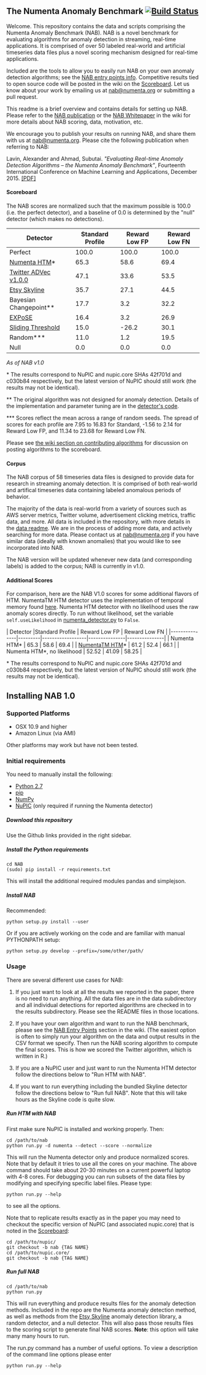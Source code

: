 The Numenta Anomaly Benchmark [![Build Status](https://travis-ci.org/numenta/NAB.svg?branch=master)](https://travis-ci.org/numenta/NAB)
-----------------------------

Welcome. This repository contains the data and scripts comprising the Numenta
Anomaly Benchmark (NAB). NAB is a novel benchmark for evaluating
algorithms for anomaly detection in streaming, real-time applications. It is
comprised of over 50 labeled real-world and artificial timeseries data files plus a
novel scoring mechanism designed for real-time applications.

Included are the tools to allow you to easily run NAB on your
own anomaly detection algorithms; see the [NAB entry points
info](https://github.com/numenta/NAB/wiki#nab-entry-points). Competitive results
tied to open source code will be posted in the wiki on the
[Scoreboard](https://github.com/numenta/NAB/wiki/NAB%20Scoreboard). Let us know
about your work by emailing us at [nab@numenta.org](mailto:nab@numenta.org) or
submitting a pull request.

This readme is a brief overview and contains details for setting up NAB. Please
refer to the [NAB publication](http://arxiv.org/abs/1510.03336) or the [NAB
Whitepaper](https://github.com/numenta/NAB/wiki#nab-whitepaper) in the wiki for
more details about NAB scoring, data, motivation, etc.

We encourage you to publish your results on running NAB, and share them with us at [nab@numenta.org](nab@numenta.org). Please cite the following publication when referring to NAB:

Lavin, Alexander and Ahmad, Subutai. *"Evaluating Real-time Anomaly Detection
Algorithms – the Numenta Anomaly Benchmark"*, Fourteenth International
Conference on Machine Learning and Applications, December 2015.
[[PDF]](http://arxiv.org/abs/1510.03336)

#### Scoreboard

The NAB scores are normalized such that the maximum possible is 100.0 (i.e. the perfect detector), and a baseline of 0.0 is determined by the "null" detector (which makes no detections).

| Detector      | Standard Profile | Reward Low FP | Reward Low FN |
|---------------|------------------|---------------|---------------|
| Perfect       | 100.0            | 100.0         | 100.0         |
| [Numenta HTM](https://github.com/numenta/nupic)* | 65.3          | 58.6          | 69.4          |
| [Twitter ADVec v1.0.0](https://github.com/twitter/AnomalyDetection)| 47.1             | 33.6          | 53.5          |
| [Etsy Skyline](https://github.com/etsy/skyline) | 35.7             | 27.1          | 44.5          |
| Bayesian Changepoint**          | 17.7              | 3.2           | 32.2           |
|  [EXPoSE](https://arxiv.org/abs/1601.06602v3)   | 16.4     | 3.2  | 26.9     |
| [Sliding Threshold](https://github.com/numenta/NAB/blob/master/nab/detectors/gaussian/windowedGaussian_detector.py) | 15.0             | -26.2          | 30.1          |
| Random***       | 11.0             | 1.2          | 19.5          |
| Null          | 0.0              | 0.0           | 0.0           |

*As of NAB v1.0*

\* The results correspond to NuPIC and nupic.core SHAs 42f701d and c030b84 respectively, but the latest version of NuPIC should still work (the results may not be identical).

** The original algorithm was not designed for anomaly detection. Details of the implementation and parameter tuning are in the [detector's code](https://github.com/numenta/NAB/blob/master/nab/detectors/bayes_changept/bayes_changept_detector.py).

*** Scores reflect the mean across a range of random seeds. The spread of scores for each profile are 7.95 to 16.83 for Standard, -1.56 to 2.14 for Reward Low FP, and 11.34 to 23.68 for Reward Low FN.

Please see [the wiki section on contributing algorithms](https://github.com/numenta/NAB/wiki/NAB-Contributions-Criteria#anomaly-detection-algorithms) for discussion on posting algorithms to the scoreboard.

#### Corpus

The NAB corpus of 58 timeseries data files is designed to provide data for research
in streaming anomaly detection. It is comprised of both
real-world and artifical timeseries data containing labeled anomalous periods of behavior.

The majority of the data is real-world from a variety of sources such as AWS
server metrics, Twitter volume, advertisement clicking metrics, traffic data,
and more. All data is included in the repository, with more details in the [data
readme](https://github.com/numenta/NAB/tree/master/data). We are in the process
of adding more data, and actively searching for more data. Please contact us at
[nab@numenta.org](mailto:nab@numenta.org) if you have similar data (ideally with
known anomalies) that you would like to see incorporated into NAB.

The NAB version will be updated whenever new data (and corresponding labels) is
added to the corpus; NAB is currently in v1.0.

#### Additional Scores

For comparison, here are the NAB V1.0 scores for some additional flavors of HTM.
NumentaTM HTM detector uses the implementation of temporal memory found
[here](https://github.com/numenta/nupic.core/blob/master/src/nupic/algorithms/TemporalMemory.hpp).
Numenta HTM detector with no likelihood uses the raw anomaly scores directly. To
run without likelihood, set the variable `self.useLikelihood` in
[numenta_detector.py](https://github.com/numenta/NAB/blob/master/nab/detectors/numenta/numenta_detector.py)
to `False`.


| Detector      |Standard Profile | Reward Low FP | Reward Low FN |
|---------------|---------|------------------|---------------|---------------|
| Numenta HTM*   | 65.3             | 58.6       | 69.4          |
| [NumentaTM HTM](https://github.com/numenta/NAB/blob/master/nab/detectors/numenta/numentaTM_detector.py)* | 61.2             | 52.4       | 66.1          |
| Numenta HTM*, no likelihood | 52.52 | 41.09    | 58.25         |

\* The results correspond to NuPIC and nupic.core SHAs 42f701d and c030b84
respectively, but the latest version of NuPIC should still work (the results may
not be identical).

Installing NAB 1.0
------------------

### Supported Platforms

- OSX 10.9 and higher
- Amazon Linux (via AMI)

Other platforms may work but have not been tested.


### Initial requirements

You need to manually install the following:

- [Python 2.7](https://www.python.org/download/)
- [pip](https://pip.pypa.io/en/latest/installing.html)
- [NumPy](http://www.numpy.org/)
- [NuPIC](http://www.github.com/numenta/nupic) (only required if running the Numenta detector)

##### Download this repository

Use the Github links provided in the right sidebar.

##### Install the Python requirements

    cd NAB
    (sudo) pip install -r requirements.txt

This will install the additional required modules pandas and simplejson.

##### Install NAB

Recommended:

	python setup.py install --user

Or if you are actively working on the code and are familiar with manual
PYTHONPATH setup:

	python setup.py develop --prefix=/some/other/path/

### Usage

There are several different use cases for NAB:

1. If you just want to look at all
the results we reported in the paper, there is no need to run anything.
All the data files are in the data subdirectory and all individual detections
for reported algorithms are checked in to the results subdirectory. Please see
the README files in those locations.

1. If you have your own algorithm and want to run the NAB benchmark, please see
the [NAB Entry Points](https://github.com/numenta/NAB/wiki#nab-entry-diagram)
section in the wiki. (The easiest option is often to simply run your algorithm
on the data and output results in the CSV format we specify. Then run the NAB
scoring algorithm to compute the final scores. This is how we scored the Twitter
algorithm, which is written in R.)

1. If you are a NuPIC user and just want to run the Numenta HTM detector follow
the directions below to "Run HTM with NAB".

1. If you want to run everything including the bundled Skyline detector follow
the directions below to "Run full NAB". Note that this will take hours as the
Skyline code is quite slow.


##### Run HTM with NAB

First make sure NuPIC is installed and working properly. Then:

    cd /path/to/nab
    python run.py -d numenta --detect --score --normalize

This will run the Numenta detector only and produce normalized scores. Note that
by default it tries to use all the cores on your machine. The above command
should take about 20-30 minutes on a current powerful laptop with 4-8 cores.
For debugging you can run subsets of the data files by modifying and specifying
specific label files. Please type:

    python run.py --help

to see all the options.

Note that to replicate results exactly as in the paper you may need to checkout
the specific version of NuPIC (and associated nupic.core) that is noted in the
[Scoreboard](https://github.com/numenta/NAB/wiki/NAB%20Scoreboard):

    cd /path/to/nupic/
    git checkout -b nab {TAG NAME}
    cd /path/to/nupic.core/
    git checkout -b nab {TAG NAME}


##### Run full NAB

    cd /path/to/nab
    python run.py

This will run everything and produce results files for the anomaly detection
methods. Included in the repo are the Numenta anomaly detection method, as well
as methods from the [Etsy Skyline](https://github.com/etsy/skyline) anomaly
detection library, a random detector, and a null detector. This will also pass
those results files to the scoring script to generate final NAB scores.
**Note**: this option will take many many hours to run.

The run.py command has a number of useful options. To view a description of the
command line options please enter

	python run.py --help 


